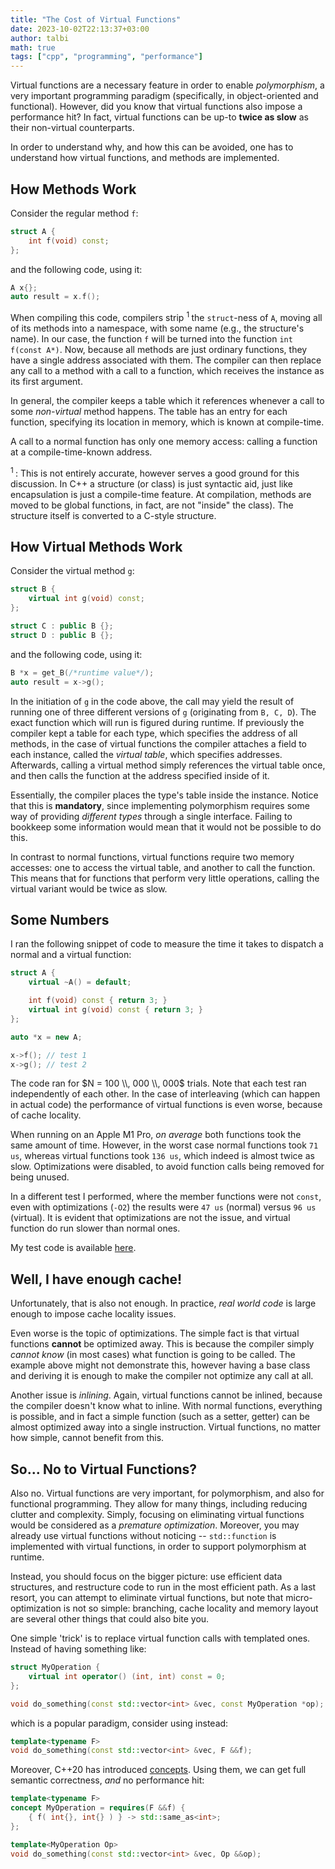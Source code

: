```yaml
---
title: "The Cost of Virtual Functions"
date: 2023-10-02T22:13:37+03:00
author: talbi
math: true
tags: ["cpp", "programming", "performance"]
---
```


<!--more-->

Virtual functions are a necessary feature in order to enable *polymorphism*, a very important programming paradigm (specifically, in object-oriented and functional). However, did you know that virtual functions also impose a performance hit? In fact, virtual functions can be up-to **twice as slow** as their non-virtual counterparts.

In order to understand why, and how this can be avoided, one has to understand how virtual functions, and methods are implemented.

## How Methods Work

Consider the regular method `f`:

```c++
struct A {
    int f(void) const;
};
```
and the following code, using it:
```c++
A x{};
auto result = x.f();
```

When compiling this code, compilers strip <sup> 1 </sup> the `struct`-ness of `A`, moving all of its methods into a namespace, with some name (e.g., the structure's name). In our case, the function `f` will be turned into the function `int f(const A*)`. Now, because all methods are just ordinary functions, they have a single address associated with them. The compiler can then replace any call to a method with a call to a function, which receives the instance as its first argument.

In general, the compiler keeps a table which it references whenever a call to some *non-virtual* method happens. The table has an entry for each function, specifying its location in memory, which is known at compile-time.

A call to a normal function has only one memory access: calling a function at a compile-time-known address.

<sup> 1 </sup>: This is not entirely accurate, however serves a good ground for this discussion. In C++ a structure (or class) is just syntactic aid, just like encapsulation is just a compile-time feature. At compilation, methods are moved to be global functions, in fact, are not "inside" the class). The structure itself is converted to a C-style structure.

## How Virtual Methods Work

Consider the virtual method `g`:

```c++
struct B {
    virtual int g(void) const;
};

struct C : public B {};
struct D : public B {};
```
and the following code, using it:
```c++
B *x = get_B(/*runtime value*/);
auto result = x->g();
```

In the initiation of `g` in the code above, the call may yield the result of running one of three different versions of `g` (originating from `B, C, D`). The exact function which will run is figured during runtime. If previously the compiler kept a table for each type, which specifies the address of all methods, in the case of virtual functions the compiler attaches a field to each instance, called the *virtual table*, which specifies addresses. Afterwards, calling a virtual method simply references the virtual table once, and then calls the function at the address specified inside of it.

Essentially, the compiler places the type's table inside the instance. Notice that this is **mandatory**, since implementing polymorphism requires some way of providing *different types* through a single interface. Failing to bookkeep some information would mean that it would not be possible to do this.

In contrast to normal functions, virtual functions require two memory accesses: one to access the virtual table, and another to call the function. This means that for functions that perform very little operations, calling the virtual variant would be twice as slow.

## Some Numbers

I ran the following snippet of code to measure the time it takes to dispatch a normal and a virtual function:

```c++
struct A {
    virtual ~A() = default;

    int f(void) const { return 3; }
    virtual int g(void) const { return 3; }
};

auto *x = new A;

x->f(); // test 1
x->g(); // test 2
```

The code ran for $N = 100 \\, 000 \\, 000$ trials. Note that each test ran independently of each other. In the case of interleaving (which can happen in actual code) the performance of virtual functions is even worse, because of cache locality. 

When running on an Apple M1 Pro, *on average* both functions took the same amount of time. However, in the worst case normal functions took `71 us`, whereas virtual functions took `136 us`, which indeed is almost twice as slow. Optimizations were disabled, to avoid function calls being removed for being unused.

In a different test I performed, where the member functions were not `const`, even with optimizations (`-O2`) the results were `47 us` (normal) versus `96 us` (virtual). It is evident that optimizations are not the issue, and virtual function do run slower than normal ones.

My test code is available [here](https://gist.github.com/talbii/5a5f2661ca2271d4812b24d26a6077f1).

## Well, I have enough cache!

Unfortunately, that is also not enough. In practice, *real world code* is large enough to impose cache locality issues. 

Even worse is the topic of optimizations. The simple fact is that virtual functions **cannot** be optimized away. This is because the compiler simply *cannot know* (in most cases) what function is going to be called. The example above might not demonstrate this, however having a base class and deriving it is enough to make the compiler not optimize any call at all.

Another issue is *inlining*. Again, virtual functions cannot be inlined, because the compiler doesn't know what to inline. With normal functions, everything is possible, and in fact a simple function (such as a setter, getter) can be almost optimized away into a single instruction. Virtual functions, no matter how simple, cannot benefit from this.

<!--Thus, in the case of a *const method*, whose value is unused, the compiler is free to completely optimize its call away. So, in the test above, test 1 runs in -->

## So... No to Virtual Functions?

Also no. Virtual functions are very important, for polymorphism, and also for functional programming. They allow for many things, including reducing clutter and complexity. Simply, focusing on eliminating virtual functions would be considered as a *premature optimization*. Moreover, you may already use virtual functions without noticing -- `std::function` is implemented with virtual functions, in order to support polymorphism at runtime.

Instead, you should focus on the bigger picture: use efficient data structures, and restructure code to run in the most efficient path. As a last resort, you can attempt to eliminate virtual functions, but note that micro-optimization is not so simple: branching, cache locality and memory layout are several other things that could also bite you.

One simple 'trick' is to replace virtual function calls with templated ones. Instead of having something like:

```c++
struct MyOperation {
    virtual int operator() (int, int) const = 0;
};

void do_something(const std::vector<int> &vec, const MyOperation *op);
```
which is a popular paradigm, consider using instead:
```c++
template<typename F>
void do_something(const std::vector<int> &vec, F &&f);
```

Moreover, C++20 has introduced [concepts](/posts/guide-to-cpp20-concepts). Using them, we can get full semantic correctness, *and* no performance hit:

```c++
template<typename F>
concept MyOperation = requires(F &&f) {
    { f( int{}, int{} ) } -> std::same_as<int>;
};

template<MyOperation Op>
void do_something(const std::vector<int> &vec, Op &&op);
```

<!--With this in mind, here's a simple way to gain a hefty boost in performance: sort by type! Assume you have one base class, and $100$ classes deriving it. Then by sorting a `std::vector<Base*>` by type (i.e., group classes of the same type together), you can improve performance highly: the same types call the same functions, so cache locality is highly improved.-->

